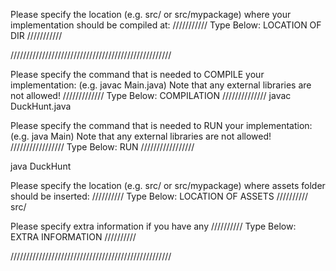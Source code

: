 Please specify the location (e.g. src/ or src/mypackage) 
where your implementation should be compiled at:
/////////// Type Below: LOCATION OF DIR ///////////

///////////////////////////////////////////////////


Please specify the command that is needed 
to COMPILE your implementation:
(e.g. javac Main.java)
Note that any external libraries are not allowed!
///////////// Type Below: COMPILATION //////////////
javac DuckHunt.java


Please specify the command that is needed 
to RUN your implementation:
(e.g. java Main)
Note that any external libraries are not allowed!
///////////////// Type Below: RUN /////////////////

java DuckHunt

Please specify the location (e.g. src/ or src/mypackage)
where assets folder should be inserted:
////////// Type Below: LOCATION OF ASSETS //////////
src/

Please specify extra information if you have any
////////// Type Below: EXTRA INFORMATION //////////

///////////////////////////////////////////////////